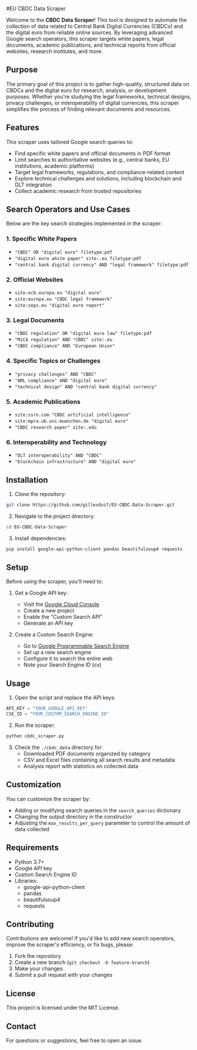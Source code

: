 #EU CBDC Data Scraper

Welcome to the **CBDC Data Scraper**! This tool is designed to automate the collection of data related to Central Bank Digital Currencies (CBDCs) and the digital euro from reliable online sources. By leveraging advanced Google search operators, this scraper targets white papers, legal documents, academic publications, and technical reports from official websites, research institutes, and more.

## Purpose

The primary goal of this project is to gather high-quality, structured data on CBDCs and the digital euro for research, analysis, or development purposes. Whether you're studying the legal frameworks, technical designs, privacy challenges, or interoperability of digital currencies, this scraper simplifies the process of finding relevant documents and resources.

## Features

This scraper uses tailored Google search queries to:
* Find specific white papers and official documents in PDF format
* Limit searches to authoritative websites (e.g., central banks, EU institutions, academic platforms)
* Target legal frameworks, regulations, and compliance-related content
* Explore technical challenges and solutions, including blockchain and DLT integration
* Collect academic research from trusted repositories

## Search Operators and Use Cases

Below are the key search strategies implemented in the scraper:

### 1. Specific White Papers
* `"CBDC" OR "digital euro" filetype:pdf`
* `"digital euro white paper" site:.eu filetype:pdf`
* `"central bank digital currency" AND "legal framework" filetype:pdf`

### 2. Official Websites
* `site:ecb.europa.eu "digital euro"`
* `site:europa.eu "CBDC legal framework"`
* `site:ceps.eu "digital euro report"`

### 3. Legal Documents
* `"CBDC regulation" OR "digital euro law" filetype:pdf`
* `"MiCA regulation" AND "CBDC" site:.eu`
* `"CBDC compliance" AND "European Union"`

### 4. Specific Topics or Challenges
* `"privacy challenges" AND "CBDC"`
* `"AML compliance" AND "digital euro"`
* `"technical design" AND "central bank digital currency"`

### 5. Academic Publications
* `site:ssrn.com "CBDC artificial intelligence"`
* `site:mpra.ub.uni-muenchen.de "digital euro"`
* `"CBDC research paper" site:.edu`

### 6. Interoperability and Technology
* `"DLT interoperability" AND "CBDC"`
* `"blockchain infrastructure" AND "digital euro"`

## Installation

1. Clone the repository:
```bash
git clone https://github.com/gillesduif/EU-CBDC-Data-Scraper.git
```

2. Navigate to the project directory:
```bash
cd EU-CBDC-Data-Scraper
```

3. Install dependencies:
```bash
pip install google-api-python-client pandas beautifulsoup4 requests
```

## Setup

Before using the scraper, you'll need to:

1. Get a Google API key:
   - Visit the [Google Cloud Console](https://console.cloud.google.com/)
   - Create a new project
   - Enable the "Custom Search API"
   - Generate an API key

2. Create a Custom Search Engine:
   - Go to [Google Programmable Search Engine](https://programmablesearch.google.com/create)
   - Set up a new search engine
   - Configure it to search the entire web
   - Note your Search Engine ID (cx)

## Usage

1. Open the script and replace the API keys:
```python
API_KEY = "YOUR_GOOGLE_API_KEY"
CSE_ID = "YOUR_CUSTOM_SEARCH_ENGINE_ID"
```

2. Run the scraper:
```bash
python cbdc_scraper.py
```

3. Check the `./cbdc_data` directory for:
   - Downloaded PDF documents organized by category
   - CSV and Excel files containing all search results and metadata
   - Analysis report with statistics on collected data

## Customization

You can customize the scraper by:
- Adding or modifying search queries in the `search_queries` dictionary
- Changing the output directory in the constructor
- Adjusting the `max_results_per_query` parameter to control the amount of data collected

## Requirements

* Python 3.7+
* Google API key
* Custom Search Engine ID
* Libraries:
  - google-api-python-client
  - pandas
  - beautifulsoup4
  - requests

## Contributing

Contributions are welcome! If you'd like to add new search operators, improve the scraper's efficiency, or fix bugs, please:

1. Fork the repository
2. Create a new branch (`git checkout -b feature-branch`)
3. Make your changes
4. Submit a pull request with your changes

## License

This project is licensed under the MIT License.

## Contact

For questions or suggestions, feel free to open an issue.
